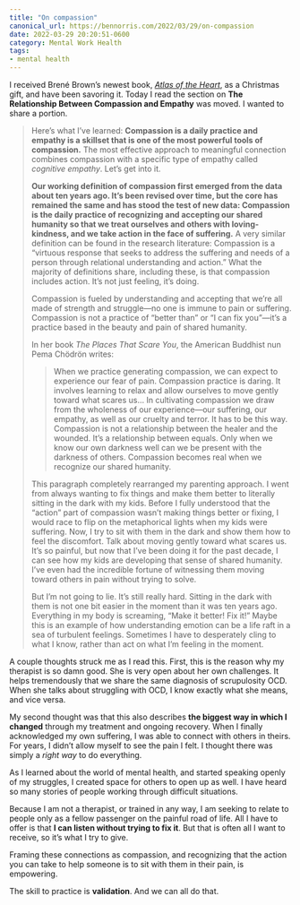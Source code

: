 ```yaml
---
title: "On compassion"
canonical_url: https://bennorris.com/2022/03/29/on-compassion
date: 2022-03-29 20:20:51-0600
category: Mental Work Health
tags:
- mental health
---
```


I received Brené Brown’s newest book, [*Atlas of the Heart*](https://brenebrown.com/book/atlas-of-the-heart/), as a Christmas gift, and have been savoring it. Today I read the section on **The Relationship Between Compassion and Empathy** was moved. I wanted to share a portion.

> Here’s what I’ve learned: **Compassion is a daily practice and empathy is a skillset that is one of the most powerful tools of compassion.** The most effective approach to meaningful connection combines compassion with a specific type of empathy called *cognitive empathy*. Let’s get into it.
> 
> **Our working definition of compassion first emerged from the data about ten years ago. It’s been revised over time, but the core has remained the same and has stood the test of new data: Compassion is the daily practice of recognizing and accepting our shared humanity so that we treat ourselves and others with loving-kindness, and we take action in the face of suffering.** A very similar definition can be found in the research literature: Compassion is a “virtuous response that seeks to address the suffering and needs of a person through relational understanding and action.” What the majority of definitions share, including these, is that compassion includes action. It’s not just feeling, it’s doing.
> 
> Compassion is fueled by understanding and accepting that we’re all made of strength and struggle—no one is immune to pain or suffering. Compassion is not a practice of “better than” or “I can fix you”—it’s a practice based in the beauty and pain of shared humanity.
> 
> In her book *The Places That Scare You*, the American Buddhist nun Pema Chödrön writes:
> 
>> When we practice generating compassion, we can expect to experience our fear of pain. Compassion practice is daring. It involves learning to relax and allow ourselves to move gently toward what scares us… In cultivating compassion we draw from the wholeness of our experience—our suffering, our empathy, as well as our cruelty and terror. It has to be this way. Compassion is not a relationship between the healer and the wounded. It’s a relationship between equals. Only when we know our own darkness well can we be present with the darkness of others. Compassion becomes real when we recognize our shared humanity.
> 
> This paragraph completely rearranged my parenting approach. I went from always wanting to fix things and make them better to literally sitting in the dark with my kids. Before I fully understood that the “action” part of compassion wasn’t making things better or fixing, I would race to flip on the metaphorical lights when my kids were suffering. Now, I try to sit with them in the dark and show them how to feel the discomfort. Talk about moving gently toward what scares us. It’s so painful, but now that I’ve been doing it for the past decade, I can see how my kids are developing that sense of shared humanity. I’ve even had the incredible fortune of witnessing them moving toward others in pain without trying to solve.
> 
> But I’m not going to lie. It’s still really hard. Sitting in the dark with them is not one bit easier in the moment than it was ten years ago. Everything in my body is screaming, “Make it better! Fix it!” Maybe this is an example of how understanding emotion can be a life raft in a sea of turbulent feelings. Sometimes I have to desperately cling to what I know, rather than act on what I’m feeling in the moment.

A couple thoughts struck me as I read this. First, this is the reason why my therapist is so damn good. She is very open about her own challenges. It helps tremendously that we share the same diagnosis of scrupulosity OCD. When she talks about struggling with OCD, I know exactly what she means, and vice versa.

My second thought was that this also describes **the biggest way in which I changed** through my treatment and ongoing recovery. When I finally acknowledged my own suffering, I was able to connect with others in theirs. For years, I didn’t allow myself to see the pain I felt. I thought there was simply a *right way* to do everything.

As I learned about the world of mental health, and started speaking openly of my struggles, I created space for others to open up as well. I have heard so many stories of people working through difficult situations.

Because I am not a therapist, or trained in any way, I am seeking to relate to people only as a fellow passenger on the painful road of life. All I have to offer is that **I can listen without trying to fix it**. But that is often all I want to receive, so it’s what I try to give.

Framing these connections as compassion, and recognizing that the action you can take to help someone is to sit with them in their pain, is empowering.

The skill to practice is **validation**. And we can all do that.
